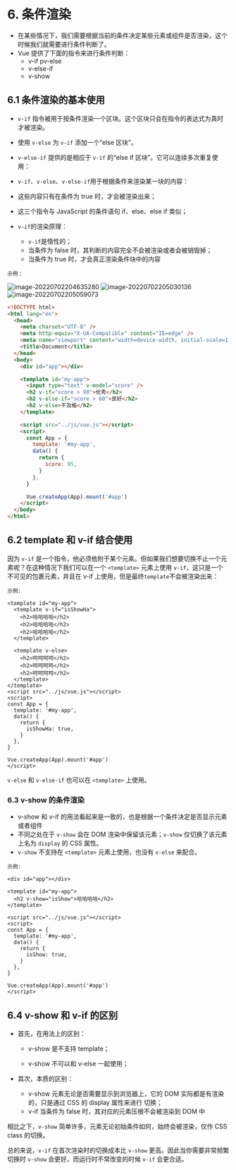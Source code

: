 # 6. 条件渲染

- 在某些情况下，我们需要根据当前的条件决定某些元素或组件是否渲染，这个时候我们就需要进行条件判断了。
- Vue 提供了下面的指令来进行条件判断：
  - v-if pv-else
  - v-else-if
  - v-show

## 6.1 条件渲染的基本使用

- `v-if` 指令被用于按条件渲染一个区块。这个区块只会在指令的表达式为真时才被渲染。

- 使用 `v-else` 为 `v-if` 添加一个“else 区块”。

- `v-else-if` 提供的是相应于 `v-if` 的“else if 区块”。它可以连续多次重复使用：
- `v-if`、`v-else`、`v-else-if`用于根据条件来渲染某一块的内容：
- 这些内容只有在条件为 true 时，才会被渲染出来；
- 这三个指令与 JavaScript 的条件语句 if、else、else if 类似；
- `v-if`的渲染原理：
  - `v-if`是惰性的；
  - 当条件为 false 时，其判断的内容完全不会被渲染或者会被销毁掉；
  - 当条件为 true 时，才会真正渲染条件块中的内容

`示例：`

<img src="../../vue/image-20220702204635280.png" alt="image-20220702204635280"  />

<img src="../../vue/image-20220702205030136.png" alt="image-20220702205030136"  />

<img src="../../vue/image-20220702205059073.png" alt="image-20220702205059073" />

```html
<!DOCTYPE html>
<html lang="en">
  <head>
    <meta charset="UTF-8" />
    <meta http-equiv="X-UA-Compatible" content="IE=edge" />
    <meta name="viewport" content="width=device-width, initial-scale=1.0" />
    <title>Document</title>
  </head>
  <body>
    <div id="app"></div>

    <template id="my-app">
      <input type="text" v-model="score" />
      <h2 v-if="score > 90">优秀</h2>
      <h2 v-else-if="score > 60">良好</h2>
      <h2 v-else>不及格</h2>
    </template>

    <script src="../js/vue.js"></script>
    <script>
      const App = {
        template: '#my-app',
        data() {
          return {
            score: 95,
          }
        },
      }

      Vue.createApp(App).mount('#app')
    </script>
  </body>
</html>
```

## 6.2 template 和 v-if 结合使用

因为 `v-if` 是一个指令，他必须依附于某个元素。但如果我们想要切换不止一个元素呢？在这种情况下我们可以在一个 `<template>` 元素上使用 `v-if`，这只是一个不可见的包裹元素，并且在 v-if 上使用，但是最终`template`不会被渲染出来：

`示例:`

```vue
<template id="my-app">
  <template v-if="isShowHa">
    <h2>哈哈哈哈</h2>
    <h2>哈哈哈哈</h2>
    <h2>哈哈哈哈</h2>
  </template>

  <template v-else>
    <h2>呵呵呵呵</h2>
    <h2>呵呵呵呵</h2>
    <h2>呵呵呵呵</h2>
  </template>
</template>
<script src="../js/vue.js"></script>
<script>
const App = {
  template: '#my-app',
  data() {
    return {
      isShowHa: true,
    }
  },
}

Vue.createApp(App).mount('#app')
</script>
```

`v-else` 和 `v-else-if` 也可以在 `<template>` 上使用。

### 6.3 v-show 的条件渲染

- v-show 和 v-if 的用法看起来是一致的，也是根据一个条件决定是否显示元素或者组件
- 不同之处在于 `v-show` 会在 DOM 渲染中保留该元素；`v-show` 仅切换了该元素上名为 `display` 的 CSS 属性。
- `v-show` 不支持在 `<template>` 元素上使用，也没有 `v-else` 来配合。

`示例:`

```vue
<div id="app"></div>

<template id="my-app">
  <h2 v-show="isShow">哈哈哈哈</h2>
</template>

<script src="../js/vue.js"></script>
<script>
const App = {
  template: '#my-app',
  data() {
    return {
      isShow: true,
    }
  },
}

Vue.createApp(App).mount('#app')
</script>
```

## 6.4 v-show 和 v-if 的区别

- 首先，在用法上的区别：

  - v-show 是不支持 template；

  - v-show 不可以和 v-else 一起使用；

- 其次，本质的区别：
  - v-show 元素无论是否需要显示到浏览器上，它的 DOM 实际都是有渲染的，只是通过 CSS 的 display 属性来进行 切换；
  - v-if 当条件为 false 时，其对应的元素压根不会被渲染到 DOM 中

相比之下，`v-show` 简单许多，元素无论初始条件如何，始终会被渲染，仅作 CSS class 的切换。

总的来说，`v-if` 在首次渲染时的切换成本比 `v-show` 更高。因此当你需要非常频繁切换时 `v-show` 会更好，而运行时不常改变的时候 `v-if` 会更合适。
